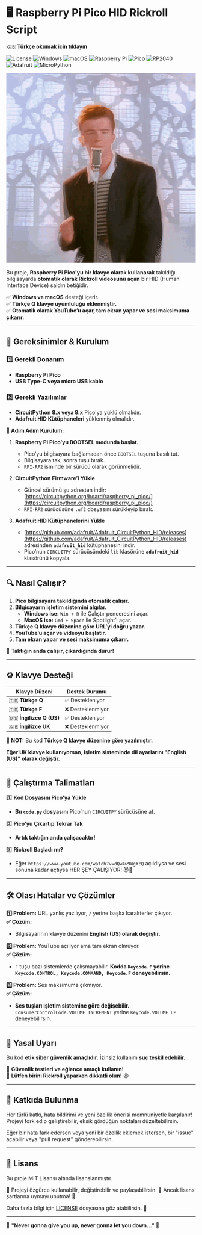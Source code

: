 # 🖥️ Raspberry Pi Pico HID Rickroll Script

🇬🇧 **[Türkçe okumak için tıklayın](#)**  

![License](https://img.shields.io/github/license/cagatayuresin/Pico-Rickroll-HID) ![Windows](https://img.shields.io/badge/Windows-Supported-brightgreen?logo=windows) ![macOS](https://img.shields.io/badge/macOS-Supported-brightgreen?logo=apple) ![Raspberry Pi](https://img.shields.io/badge/Raspberry%20Pi-Supported-red?logo=raspberrypi&logoColor=white) ![Pico](https://img.shields.io/badge/Pico-RP2040-orange?logo=raspberrypi&logoColor=white) ![RP2040](https://img.shields.io/badge/RP2040-Microcontroller-blue?logo=raspberrypi&logoColor=white) ![Adafruit](https://img.shields.io/badge/Powered%20by-Adafruit-red?logo=adafruit&logoColor=white) ![MicroPython](https://img.shields.io/badge/MicroPython-Compatible-orange?logo=micropython&logoColor=white)

![Pico Rickroll in Action](rickroll-roll.gif)

Bu proje, **Raspberry Pi Pico'yu bir klavye olarak kullanarak** takıldığı bilgisayarda **otomatik olarak Rickroll videosunu açan** bir HID (Human Interface Device) saldırı betiğidir.  

✅ **Windows ve macOS** desteği içerir.  
✅ **Türkçe Q klavye uyumluluğu eklenmiştir.**  
✅ **Otomatik olarak YouTube’u açar, tam ekran yapar ve sesi maksimuma çıkarır.**  

---

## 📌 Gereksinimler & Kurulum  

### 1️⃣ Gerekli Donanım  

- **Raspberry Pi Pico**  
- **USB Type-C veya micro USB kablo**  

### 2️⃣ Gerekli Yazılımlar  

- **CircuitPython 8.x veya 9.x** Pico'ya yüklü olmalıdır.  
- **Adafruit HID Kütüphaneleri** yüklenmiş olmalıdır.  

**📌 Adım Adım Kurulum:**  

1. **Raspberry Pi Pico’yu BOOTSEL modunda başlat.**  
   - Pico’yu bilgisayara bağlamadan önce `BOOTSEL` tuşuna basılı tut.  
   - Bilgisayara tak, sonra tuşu bırak.  
   - `RPI-RP2` isminde bir sürücü olarak görünmelidir.  

2. **CircuitPython Firmware’i Yükle**  
   - Güncel sürümü şu adresten indir: [https://circuitpython.org/board/raspberry_pi_pico/](https://circuitpython.org/board/raspberry_pi_pico/)  
   - `RPI-RP2` sürücüsüne `.uf2` dosyasını sürükleyip bırak.  

3. **Adafruit HID Kütüphanelerini Yükle**  
   - [https://github.com/adafruit/Adafruit_CircuitPython_HID/releases](https://github.com/adafruit/Adafruit_CircuitPython_HID/releases) adresinden **`adafruit_hid`** kütüphanesini indir.  
   - Pico’nun `CIRCUITPY` sürücüsündeki `lib` klasörüne **`adafruit_hid`** klasörünü kopyala.  

---

## 🔍 Nasıl Çalışır?  

1. **Pico bilgisayara takıldığında otomatik çalışır.**  
2. **Bilgisayarın işletim sistemini algılar.**  
   - **Windows ise:** `Win + R` ile Çalıştır penceresini açar.  
   - **MacOS ise:** `Cmd + Space` ile Spotlight’ı açar.  
3. **Türkçe Q klavye düzenine göre URL’yi doğru yazar.**  
4. **YouTube’u açar ve videoyu başlatır.**  
5. **Tam ekran yapar ve sesi maksimuma çıkarır.**  

📢 **Taktığın anda çalışır, çıkardığında durur!**  

---

## ⚙️ Klavye Desteği  

| **Klavye Düzeni** | **Destek Durumu** |
|-----------------|----------------|
| 🇹🇷 **Türkçe Q** | ✅ Destekleniyor |
| 🇹🇷 **Türkçe F** | ❌ Desteklenmiyor |
| 🇺🇸 **İngilizce Q (US)** | ✅ Destekleniyor |
| 🇬🇧 **İngilizce UK** | ❌ Desteklenmiyor |

**📢 NOT:** Bu kod **Türkçe Q klavye düzenine göre yazılmıştır.**  

**Eğer UK klavye kullanıyorsan, işletim sisteminde dil ayarlarını "English (US)" olarak değiştir.**  

---

## 🚀 Çalıştırma Talimatları  

1️⃣ **Kod Dosyasını Pico'ya Yükle**  

- **Bu `code.py` dosyasını** Pico’nun `CIRCUITPY` sürücüsüne at.  

2️⃣ **Pico’yu Çıkartıp Tekrar Tak**  

- **Artık taktığın anda çalışacaktır!**  

3️⃣ **Rickroll Başladı mı?**  

- Eğer `https://www.youtube.com/watch?v=dQw4w9WgXcQ` açıldıysa ve sesi sonuna kadar açtıysa HER ŞEY ÇALIŞIYOR! 😈🎵  

---

## 🛠 Olası Hatalar ve Çözümler  

**1️⃣ Problem:** URL yanlış yazılıyor, `/` yerine başka karakterler çıkıyor.  
**✅ Çözüm:**  

- Bilgisayarının klavye düzenini **English (US) olarak değiştir.**  

**2️⃣ Problem:** YouTube açılıyor ama tam ekran olmuyor.  
**✅ Çözüm:**  

- `F` tuşu bazı sistemlerde çalışmayabilir. **Kodda `Keycode.F` yerine `Keycode.CONTROL, Keycode.COMMAND, Keycode.F` deneyebilirsin.**  

**3️⃣ Problem:** Ses maksimuma çıkmıyor.  
**✅ Çözüm:**  

- **Ses tuşları işletim sistemine göre değişebilir.** `ConsumerControlCode.VOLUME_INCREMENT` yerine `Keycode.VOLUME_UP` deneyebilirsin.  

---

## 📢 Yasal Uyarı  

Bu kod **etik siber güvenlik amaçlıdır.** İzinsiz kullanım **suç teşkil edebilir.**  

🔹 **Güvenlik testleri ve eğlence amaçlı kullanın!**  
🔹 **Lütfen birini Rickroll yaparken dikkatli olun!** 😆  

---

## 🤝 Katkıda Bulunma

Her türlü katkı, hata bildirimi ve yeni özellik önerisi memnuniyetle karşılanır! Projeyi fork edip geliştirebilir, eksik gördüğün noktaları düzeltebilirsin.

Eğer bir hata fark edersen veya yeni bir özellik eklemek istersen, bir "issue" açabilir veya "pull request" gönderebilirsin.

---

## 📜 Lisans

Bu proje MIT Lisansı altında lisanslanmıştır.

🔹 Projeyi özgürce kullanabilir, değiştirebilir ve paylaşabilirsin.
🔹 Ancak lisans şartlarına uymayı unutma! 📜

Daha fazla bilgi için [LICENSE](LICENSE) dosyasına göz atabilirsin. 🚀

---

🎵 **"Never gonna give you up, never gonna let you down..."** 🎵  
